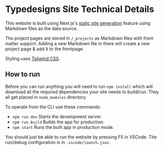 # Typedesigns Site Technical Details

This website is built using Next.js's [static site generation](https://nextjs.org/docs/app/building-your-application/routing/layouts-and-templates) feature using Markdown files as the data source.

The project pages are stored in `/_projects` as Markdown files with front matter support. Adding a new Markdown file in there will create a new project page & add it to the frontpage.

Styling uses [Tailwind CSS](https://tailwindcss.com).

## How to run

Before you can run anything you will need to run `npm install` which will download all the required dependencies your site needs to build/run. They all get placed in `node_modules` directory.

To operate from the CLI use these commands:
* `npm run dev` Starts the development server.
* `npm run build` Builds the app for production.
* `npm start` Runs the built app in production mode.

You should just be able to run the website by pressing F5 in VSCode. The run/debug configuration is in `.vscode/launch.json`.